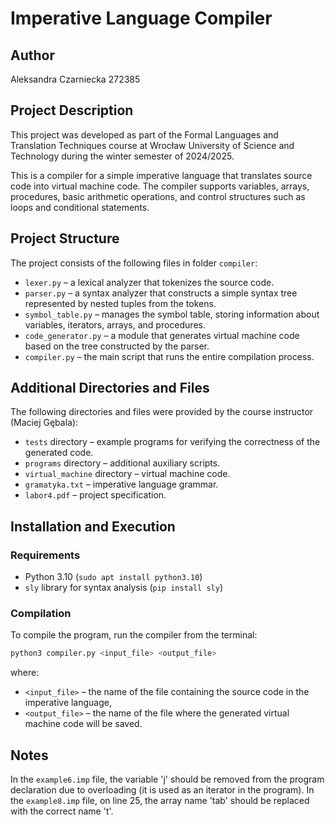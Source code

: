 # Imperative Language Compiler

## Author

Aleksandra Czarniecka 272385

## Project Description

This project was developed as part of the Formal Languages and Translation Techniques course at Wrocław University of Science and Technology during the winter semester of 2024/2025.

This is a compiler for a simple imperative language that translates source code into virtual machine code. The compiler supports variables, arrays, procedures, basic arithmetic operations, and control structures such as loops and conditional statements.

## Project Structure

The project consists of the following files in folder `compiler`:

- `lexer.py` – a lexical analyzer that tokenizes the source code.
- `parser.py` – a syntax analyzer that constructs a simple syntax tree represented by nested tuples from the tokens.
- `symbol_table.py` – manages the symbol table, storing information about variables, iterators, arrays, and procedures.
- `code_generator.py` – a module that generates virtual machine code based on the tree constructed by the parser.
- `compiler.py` – the main script that runs the entire compilation process.

## Additional Directories and Files

The following directories and files were provided by the course instructor (Maciej Gębala):

- `tests` directory – example programs for verifying the correctness of the generated code.
- `programs` directory – additional auxiliary scripts.
- `virtual_machine` directory – virtual machine code.
- `gramatyka.txt` – imperative language grammar.
- `labor4.pdf` – project specification.

## Installation and Execution

### Requirements

- Python 3.10 (`sudo apt install python3.10`)
- `sly` library for syntax analysis (`pip install sly`)

### Compilation

To compile the program, run the compiler from the terminal:

```sh
python3 compiler.py <input_file> <output_file>
```

where:
- `<input_file>` – the name of the file containing the source code in the imperative language,
- `<output_file>` – the name of the file where the generated virtual machine code will be saved.

## Notes

In the `example6.imp` file, the variable 'j' should be removed from the program declaration due to overloading (it is used as an iterator in the program).
In the `example8.imp` file, on line 25, the array name 'tab' should be replaced with the correct name 't'.
